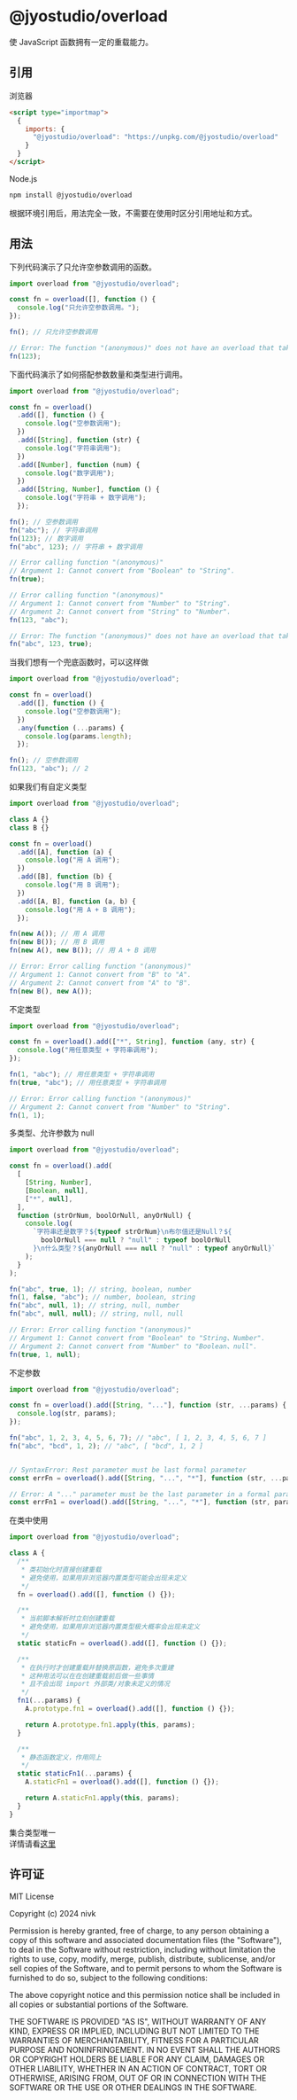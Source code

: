 # @jyostudio/overload

使 JavaScript 函数拥有一定的重载能力。

## 引用

浏览器

```HTML
<script type="importmap">
  {
    imports: {
      "@jyostudio/overload": "https://unpkg.com/@jyostudio/overload"
    }
  }
</script>
```

Node.js

```bash
npm install @jyostudio/overload
```

根据环境引用后，用法完全一致，不需要在使用时区分引用地址和方式。

## 用法

下列代码演示了只允许空参数调用的函数。

```javascript
import overload from "@jyostudio/overload";

const fn = overload([], function () {
  console.log("只允许空参数调用。");
});

fn(); // 只允许空参数调用

// Error: The function "(anonymous)" does not have an overload that takes 1 arguments.
fn(123);
```

下面代码演示了如何搭配参数数量和类型进行调用。

```javascript
import overload from "@jyostudio/overload";

const fn = overload()
  .add([], function () {
    console.log("空参数调用");
  })
  .add([String], function (str) {
    console.log("字符串调用");
  })
  .add([Number], function (num) {
    console.log("数字调用");
  })
  .add([String, Number], function () {
    console.log("字符串 + 数字调用");
  });

fn(); // 空参数调用
fn("abc"); // 字符串调用
fn(123); // 数字调用
fn("abc", 123); // 字符串 + 数字调用

// Error calling function "(anonymous)"
// Argument 1: Cannot convert from "Boolean" to "String".
fn(true);

// Error calling function "(anonymous)"
// Argument 1: Cannot convert from "Number" to "String".
// Argument 2: Cannot convert from "String" to "Number".
fn(123, "abc");

// Error: The function "(anonymous)" does not have an overload that takes 3 arguments.
fn("abc", 123, true);
```

当我们想有一个兜底函数时，可以这样做

```javascript
import overload from "@jyostudio/overload";

const fn = overload()
  .add([], function () {
    console.log("空参数调用");
  })
  .any(function (...params) {
    console.log(params.length);
  });

fn(); // 空参数调用
fn(123, "abc"); // 2
```

如果我们有自定义类型

```javascript
import overload from "@jyostudio/overload";

class A {}
class B {}

const fn = overload()
  .add([A], function (a) {
    console.log("用 A 调用");
  })
  .add([B], function (b) {
    console.log("用 B 调用");
  })
  .add([A, B], function (a, b) {
    console.log("用 A + B 调用");
  });

fn(new A()); // 用 A 调用
fn(new B()); // 用 B 调用
fn(new A(), new B()); // 用 A + B 调用

// Error: Error calling function "(anonymous)"
// Argument 1: Cannot convert from "B" to "A".
// Argument 2: Cannot convert from "A" to "B".
fn(new B(), new A());
```

不定类型

```javascript
import overload from "@jyostudio/overload";

const fn = overload().add(["*", String], function (any, str) {
  console.log("用任意类型 + 字符串调用");
});

fn(1, "abc"); // 用任意类型 + 字符串调用
fn(true, "abc"); // 用任意类型 + 字符串调用

// Error: Error calling function "(anonymous)"
// Argument 2: Cannot convert from "Number" to "String".
fn(1, 1);
```

多类型、允许参数为 null

```javascript
import overload from "@jyostudio/overload";

const fn = overload().add(
  [
    [String, Number],
    [Boolean, null],
    ["*", null],
  ],
  function (strOrNum, boolOrNull, anyOrNull) {
    console.log(
      `字符串还是数字？${typeof strOrNum}\n布尔值还是Null？${
        boolOrNull === null ? "null" : typeof boolOrNull
      }\n什么类型？${anyOrNull === null ? "null" : typeof anyOrNull}`
    );
  }
);

fn("abc", true, 1); // string, boolean, number
fn(1, false, "abc"); // number, boolean, string
fn("abc", null, 1); // string, null, number
fn("abc", null, null); // string, null, null

// Error: Error calling function "(anonymous)"
// Argument 1: Cannot convert from "Boolean" to "String、Number".
// Argument 2: Cannot convert from "Number" to "Boolean、null".
fn(true, 1, null);
```

不定参数

```javascript
import overload from "@jyostudio/overload";

const fn = overload().add([String, "..."], function (str, ...params) {
  console.log(str, params);
});

fn("abc", 1, 2, 3, 4, 5, 6, 7); // "abc", [ 1, 2, 3, 4, 5, 6, 7 ]
fn("abc", "bcd", 1, 2); // "abc", [ "bcd", 1, 2 ]


// SyntaxError: Rest parameter must be last formal parameter
const errFn = overload().add([String, "...", "*"], function (str, ...params, any) {});

// Error: A "..." parameter must be the last parameter in a formal parameter list.
const errFn1 = overload().add([String, "...", "*"], function (str, params, any) {});
```

在类中使用

```javascript
import overload from "@jyostudio/overload";

class A {
  /**
   * 类初始化时直接创建重载
   * 避免使用，如果用非浏览器内置类型可能会出现未定义
   */
  fn = overload().add([], function () {});

  /**
   * 当前脚本解析时立刻创建重载
   * 避免使用，如果用非浏览器内置类型极大概率会出现未定义
   */
  static staticFn = overload().add([], function () {});

  /**
   * 在执行时才创建重载并替换原函数，避免多次重建
   * 这种用法可以在在创建重载前后做一些事情
   * 且不会出现 import 外部类/对象未定义的情况
   */
  fn1(...params) {
    A.prototype.fn1 = overload().add([], function () {});

    return A.prototype.fn1.apply(this, params);
  }

  /**
   * 静态函数定义，作用同上
   */
  static staticFn1(...params) {
    A.staticFn1 = overload().add([], function () {});

    return A.staticFn1.apply(this, params);
  }
}
```

集合类型唯一  
详情请看[这里](https://www.npmjs.com/package/@jyostudio/list)

## 许可证

MIT License

Copyright (c) 2024 nivk

Permission is hereby granted, free of charge, to any person obtaining a copy
of this software and associated documentation files (the "Software"), to deal
in the Software without restriction, including without limitation the rights
to use, copy, modify, merge, publish, distribute, sublicense, and/or sell
copies of the Software, and to permit persons to whom the Software is
furnished to do so, subject to the following conditions:

The above copyright notice and this permission notice shall be included in all
copies or substantial portions of the Software.

THE SOFTWARE IS PROVIDED "AS IS", WITHOUT WARRANTY OF ANY KIND, EXPRESS OR
IMPLIED, INCLUDING BUT NOT LIMITED TO THE WARRANTIES OF MERCHANTABILITY,
FITNESS FOR A PARTICULAR PURPOSE AND NONINFRINGEMENT. IN NO EVENT SHALL THE
AUTHORS OR COPYRIGHT HOLDERS BE LIABLE FOR ANY CLAIM, DAMAGES OR OTHER
LIABILITY, WHETHER IN AN ACTION OF CONTRACT, TORT OR OTHERWISE, ARISING FROM,
OUT OF OR IN CONNECTION WITH THE SOFTWARE OR THE USE OR OTHER DEALINGS IN THE
SOFTWARE.
